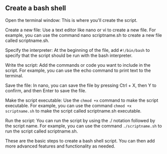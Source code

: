 ## Create a bash shell

Open the terminal window: This is where you'll create the script.

Create a new file: Use a text editor like nano or vi to create a new file. For example, you can use the command nano scriptname.sh to create a new file called scriptname.sh.

Specify the interpreter: At the beginning of the file, add `#!/bin/bash` to specify that the script should be run with the bash interpreter.

Write the script: Add the commands or code you want to include in the script. For example, you can use the echo command to print text to the terminal.

Save the file: In nano, you can save the file by pressing Ctrl + X, then Y to confirm, and then Enter to save the file.

Make the script executable: Use the `chmod +x` command to make the script executable. For example, you can use the command `chmod +x scriptname.sh` to make the script called scriptname.sh executable.

Run the script: You can run the script by using the ./ notation followed by the script name. For example, you can use the command `./scriptname.sh` to run the script called scriptname.sh.

These are the basic steps to create a bash shell script. You can then add more advanced features and functionality as needed.
